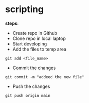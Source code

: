# scripting

**steps:**

* Create repo in Github
* Clone repo in local laptop
* Start developing
* Add the files to temp area
```
git add <file_name>
```
* Commit the changes
```
git commit -m "addeed the new file"
```
* Push the changes 
```
git push origin main
```
